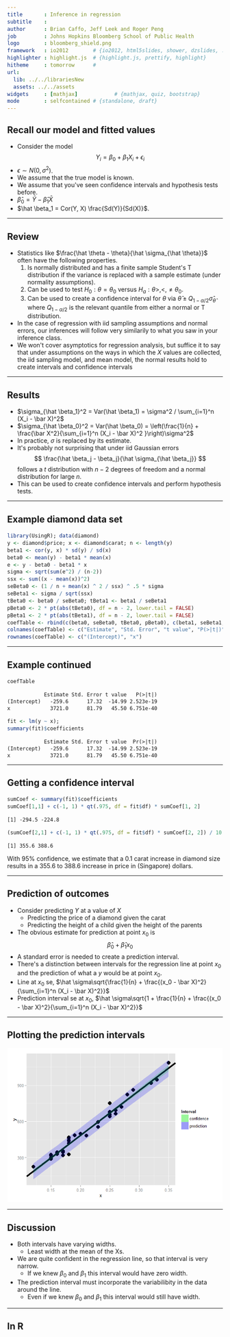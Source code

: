```yaml
---
title       : Inference in regression
subtitle    : 
author      : Brian Caffo, Jeff Leek and Roger Peng
job         : Johns Hopkins Bloomberg School of Public Health
logo        : bloomberg_shield.png
framework   : io2012        # {io2012, html5slides, shower, dzslides, ...}
highlighter : highlight.js  # {highlight.js, prettify, highlight}
hitheme     : tomorrow      # 
url:
  lib: ../../librariesNew
  assets: ../../assets
widgets     : [mathjax]            # {mathjax, quiz, bootstrap}
mode        : selfcontained # {standalone, draft}
---
```


## Recall our model and fitted values
* Consider the model
$$
Y_i = \beta_0 + \beta_1 X_i + \epsilon_i
$$
* $\epsilon \sim N(0, \sigma^2)$. 
* We assume that the true model is known.
* We assume that you've seen confidence intervals and hypothesis tests before.
* $\hat \beta_0 = \bar Y - \hat \beta_1 \bar X$
* $\hat \beta_1 = Cor(Y, X) \frac{Sd(Y)}{Sd(X)}$.

---
## Review
* Statistics like $\frac{\hat \theta - \theta}{\hat \sigma_{\hat \theta}}$ often have the following properties.
    1. Is normally distributed and has a finite sample Student's T distribution if the  variance is replaced with a sample estimate (under normality assumptions).
    3. Can be used to test $H_0 : \theta = \theta_0$ versus $H_a : \theta >, <, \neq \theta_0$.
    4. Can be used to create a confidence interval for $\theta$ via $\hat \theta \pm Q_{1-\alpha/2} \hat \sigma_{\hat \theta}$
    where $Q_{1-\alpha/2}$ is the relevant quantile from either a normal or T distribution.
* In the case of regression with iid sampling assumptions and normal errors, our inferences will follow
very similarily to what you saw in your inference class.
* We won't cover asymptotics for regression analysis, but suffice it to say that under assumptions 
on the ways in which the $X$ values are collected, the iid sampling model, and mean model, 
the normal results hold to create intervals and confidence intervals

---
## Results
* $\sigma_{\hat \beta_1}^2 = Var(\hat \beta_1) = \sigma^2 / \sum_{i=1}^n (X_i - \bar X)^2$
* $\sigma_{\hat \beta_0}^2 = Var(\hat \beta_0)  = \left(\frac{1}{n} + \frac{\bar X^2}{\sum_{i=1}^n (X_i - \bar X)^2 }\right)\sigma^2$
* In practice, $\sigma$ is replaced by its estimate.
* It's probably not surprising that under iid Gaussian errors
$$
\frac{\hat \beta_j - \beta_j}{\hat \sigma_{\hat \beta_j}}
$$
follows a $t$ distribution with $n-2$ degrees of freedom and a normal distribution for large $n$.
* This can be used to create confidence intervals and perform
hypothesis tests.

---
## Example diamond data set

```r
library(UsingR); data(diamond)
y <- diamond$price; x <- diamond$carat; n <- length(y)
beta1 <- cor(y, x) * sd(y) / sd(x)
beta0 <- mean(y) - beta1 * mean(x)
e <- y - beta0 - beta1 * x
sigma <- sqrt(sum(e^2) / (n-2)) 
ssx <- sum((x - mean(x))^2)
seBeta0 <- (1 / n + mean(x) ^ 2 / ssx) ^ .5 * sigma 
seBeta1 <- sigma / sqrt(ssx)
tBeta0 <- beta0 / seBeta0; tBeta1 <- beta1 / seBeta1
pBeta0 <- 2 * pt(abs(tBeta0), df = n - 2, lower.tail = FALSE)
pBeta1 <- 2 * pt(abs(tBeta1), df = n - 2, lower.tail = FALSE)
coefTable <- rbind(c(beta0, seBeta0, tBeta0, pBeta0), c(beta1, seBeta1, tBeta1, pBeta1))
colnames(coefTable) <- c("Estimate", "Std. Error", "t value", "P(>|t|)")
rownames(coefTable) <- c("(Intercept)", "x")
```

---
## Example continued


```r
coefTable
```

```
            Estimate Std. Error t value   P(>|t|)
(Intercept)   -259.6      17.32  -14.99 2.523e-19
x             3721.0      81.79   45.50 6.751e-40
```

```r
fit <- lm(y ~ x); 
summary(fit)$coefficients
```

```
            Estimate Std. Error t value  Pr(>|t|)
(Intercept)   -259.6      17.32  -14.99 2.523e-19
x             3721.0      81.79   45.50 6.751e-40
```

---
## Getting a confidence interval

```r
sumCoef <- summary(fit)$coefficients
sumCoef[1,1] + c(-1, 1) * qt(.975, df = fit$df) * sumCoef[1, 2]
```

```
[1] -294.5 -224.8
```

```r
(sumCoef[2,1] + c(-1, 1) * qt(.975, df = fit$df) * sumCoef[2, 2]) / 10
```

```
[1] 355.6 388.6
```
With 95% confidence, we estimate that a 0.1 carat increase in
diamond size results in a 355.6 to 388.6 increase in price in (Singapore) dollars.

---
## Prediction of outcomes
* Consider predicting $Y$ at a value of $X$
  * Predicting the price of a diamond given the carat
  * Predicting the height of a child given the height of the parents
* The obvious estimate for prediction at point $x_0$ is 
$$
\hat \beta_0 + \hat \beta_1 x_0
$$
* A standard error is needed to create a prediction interval.
* There's a distinction between intervals for the regression
  line at point $x_0$ and the prediction of what a $y$ would be
  at point $x_0$. 
* Line at $x_0$ se, $\hat \sigma\sqrt{\frac{1}{n} +  \frac{(x_0 - \bar X)^2}{\sum_{i=1}^n (X_i - \bar X)^2}}$
* Prediction interval se at $x_0$, $\hat \sigma\sqrt{1 + \frac{1}{n} + \frac{(x_0 - \bar X)^2}{\sum_{i=1}^n (X_i - \bar X)^2}}$


---
## Plotting the prediction intervals
<div class="rimage center"><img src="fig/fig.width==5.png" title="plot of chunk fig.width==5" alt="plot of chunk fig.width==5" class="plot" /></div>

---
## Discussion
* Both intervals have varying widths.
  * Least width at the mean of the Xs.
* We are quite confident in the regression line, so that 
  interval is very narrow.
  * If we knew $\beta_0$ and $\beta_1$ this interval would have zero width.
* The prediction interval must incorporate the variabilibity
  in the data around the line.
  * Even if we knew $\beta_0$ and $\beta_1$ this interval would still have width.

---

## In R
```

  
  
  
  
  




